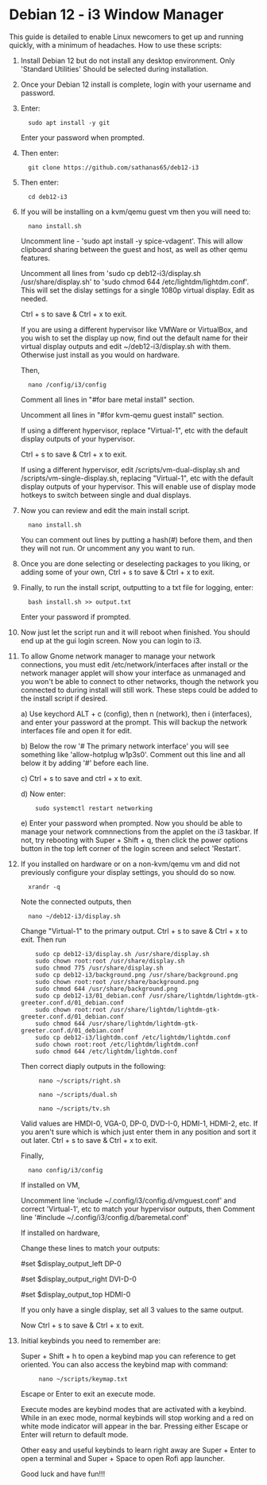 Debian 12 - i3 Window Manager
===================
This guide is detailed to enable Linux newcomers to get up and running quickly, with a minimum of headaches. How to use these scripts:

1. Install Debian 12 but do not install any desktop environment. Only 'Standard Utilities' Should be selected during installation. 
2. Once your Debian 12 install is complete, login with your username and password.
3. Enter:

         sudo apt install -y git
   
   Enter your password when prompted. 
4. Then enter:

         git clone https://github.com/sathanas65/deb12-i3
   
5. Then enter:

         cd deb12-i3
   
6. If you will be installing on a kvm/qemu guest vm then you will need to:

         nano install.sh

   Uncomment line - 'sudo apt install -y spice-vdagent'. This will allow clipboard sharing between the guest and host, as well as other qemu features.
   
   Uncomment all lines from 'sudo cp deb12-i3/display.sh /usr/share/display.sh' to 'sudo chmod 644 /etc/lightdm/lightdm.conf'. This will set the
      dislay settings for a single 1080p virtual display. Edit as needed.
   
   Ctrl + s to save & Ctrl + x to exit.

   If you are using a different hypervisor like VMWare or VirtualBox, and you wish to set the display up now,
      find out the default name for their virtual display outputs and edit ~/deb12-i3/display.sh with them. Otherwise just install as you would on hardware.

   Then,

         nano /config/i3/config

   Comment all lines in "#for bare metal install" section.
   
   Uncomment all lines in "#for kvm-qemu guest install" section.
   
   If using a different hypervisor, replace "Virtual-1", etc with the default display outputs of your hypervisor.
   
   Ctrl + s to save & Ctrl + x to exit.
   
   If using a different hypervisor, edit /scripts/vm-dual-display.sh and /scripts/vm-single-display.sh, replacing "Virtual-1", etc with the default
      display outputs of your hypervisor. This will enable use of display mode hotkeys to switch between single and dual displays. 

7. Now you can review and edit the main install script.

         nano install.sh

    You can comment out lines by putting a hash(#) before them, and then they will not run. Or uncomment any you want to run.
    
8. Once you are done selecting or deselecting packages to you liking, or adding some of your own, Ctrl + s to save & Ctrl + x to exit.    
9. Finally, to run the install script, outputting to a txt file for logging, enter:

         bash install.sh >> output.txt

    Enter your password if prompted.
10. Now just let the script run and it will reboot when finished. You should end up at the gui login screen. Now you can login to i3.
11. To allow Gnome network manager to manage your network connections, you must  edit /etc/network/interfaces after install or the network manager applet will show your
    interface as unmanaged and you won't be able to connect to other networks, though the network you connected to during install will still work. These steps could be added to the install script
    if desired.
      
    a) Use keychord ALT + c (config), then n (network), then i (interfaces), and enter your password at the prompt. This will backup the network interfaces file and open it for edit.
      
    b) Below the row '# The primary network interface' you will see something like 'allow-hotplug w1p3s0'. Comment out this line and all below it by adding '#' before each line.
      
    c) Ctrl + s to save and ctrl + x to exit.
      
    d) Now enter:
   
            sudo systemctl restart networking
      
     e) Enter your password when prompted. Now you should be able to manage your network comnnections from the applet on the i3 taskbar. If not, try rebooting with Super + Shift + q, then
          click the power options button in the top left corner of the login screen and select 'Restart'.
      
12. If you installed on hardware or on a non-kvm/qemu vm and did not previously configure your display settings, you should do so now.

          xrandr -q

     Note the connected outputs, then

          nano ~/deb12-i3/display.sh

    Change "Virtual-1" to the primary output.
    Ctrl + s to save & Ctrl + x to exit.
    Then run

            sudo cp deb12-i3/display.sh /usr/share/display.sh
            sudo chown root:root /usr/share/display.sh
            sudo chmod 775 /usr/share/display.sh
            sudo cp deb12-i3/background.png /usr/share/background.png
            sudo chown root:root /usr/share/background.png
            sudo chmod 644 /usr/share/background.png
            sudo cp deb12-i3/01_debian.conf /usr/share/lightdm/lightdm-gtk-greeter.conf.d/01_debian.conf
            sudo chown root:root /usr/share/lightdm/lightdm-gtk-greeter.conf.d/01_debian.conf
            sudo chmod 644 /usr/share/lightdm/lightdm-gtk-greeter.conf.d/01_debian.conf
            sudo cp deb12-i3/lightdm.conf /etc/lightdm/lightdm.conf
            sudo chown root:root /etc/lightdm/lightdm.conf
            sudo chmod 644 /etc/lightdm/lightdm.conf

    Then correct diaply outputs in the following:

             nano ~/scripts/right.sh

             nano ~/scripts/dual.sh

             nano ~/scripts/tv.sh
    
    Valid values are HMDI-0, VGA-0, DP-0, DVD-I-0, HDMI-1, HDMI-2, etc. If you aren't sure which is which just enter them in any position and sort it out later.
    Ctrl + s to save & Ctrl + x to exit.

    Finally,

          nano config/i3/config
   
    If installed on VM, 
   
    Uncomment line 'include ~/.config/i3/config.d/vmguest.conf' and correct 'Virtual-1', etc to match your hypervisor outputs, then
    Comment line '#include ~/.config/i3/config.d/baremetal.conf'

    If installed on hardware, 
   
    Change these lines to match your outputs:
   
    #set $display_output_left DP-0
   
    #set $display_output_right DVI-D-0
   
    #set $display_output_top HDMI-0
         
    If you only have a single display, set all 3 values to the same output.
   
    Now Ctrl + s to save & Ctrl + x to exit.

13. Initial keybinds you need to remember are:
    
    Super + Shift + h to open a keybind map you can reference to get oriented. You can also access the keybind map with command:
     
             nano ~/scripts/keymap.txt

    Escape or Enter to exit an execute mode.

    Execute modes are keybind modes that are activated with a keybind. While in an exec mode, normal keybinds will stop working and a red on white mode indicator
    will appear in the bar. Pressing either Escape or Enter will return to default mode. 

    Other easy and useful keybinds to learn right away are Super + Enter to open a terminal and Super + Space to open Rofi app launcher.
    
    Good luck and have fun!!!

